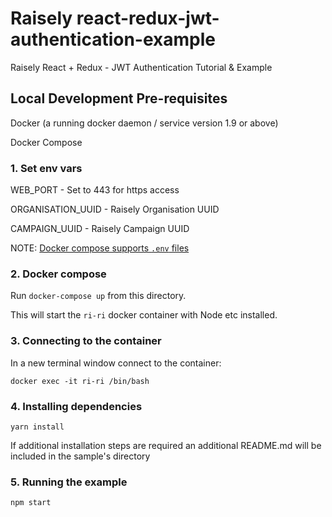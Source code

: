 # Raisely react-redux-jwt-authentication-example

Raisely React + Redux - JWT Authentication Tutorial & Example

## Local Development Pre-requisites

Docker (a running docker daemon / service version 1.9 or above)

Docker Compose

### 1. Set env vars

WEB_PORT - Set to 443 for https access

ORGANISATION_UUID - Raisely Organisation UUID

CAMPAIGN_UUID - Raisely Campaign UUID

NOTE: [Docker compose supports `.env` files](https://docs.docker.com/compose/env-file/)

### 2. Docker compose

Run `docker-compose up` from this directory.

This will start the `ri-ri` docker container with Node etc installed.

### 3. Connecting to the container

In a new terminal window connect to the container:

`docker exec -it ri-ri /bin/bash`

### 4. Installing dependencies

`yarn install`

If additional installation steps are required an additional README.md will be included in the sample's directory

### 5. Running the example

`npm start`
